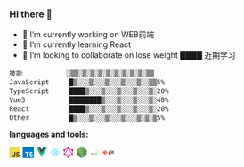 ### Hi there 👋

- 🔭 I’m currently working on WEB前端
- 🌱 I’m currently learning React 
- 👯 I’m looking to collaborate on lose weight
████ 近期学习
```text
技能           ░▒▒░▒░▒░▒░▒░▒░▒░▒░▒░▒▒ 
JavaScript     █▒░░░▒░░░▒░░░▒░░░▒░░▒▒5%
TypeScript     ████▒░░░▒░░░▒░░░▒░░░▒░20%
Vue3           ████████▒░░░▒░░░▒░░░▒░40%
React          ████▒░░░▒░░░▒░░░▒░░░▒░20%
Other          █▒░░░▒░░░▒░░░▒░░░▒░▒░▒5%
```

**languages and tools:**  

<code><img height="20" src="https://raw.githubusercontent.com/github/explore/80688e429a7d4ef2fca1e82350fe8e3517d3494d/topics/javascript/javascript.png"></code>
<code><img height="20" src="https://raw.githubusercontent.com/github/explore/80688e429a7d4ef2fca1e82350fe8e3517d3494d/topics/typescript/typescript.png"></code>
<code><img height="20" src="https://raw.githubusercontent.com/github/explore/80688e429a7d4ef2fca1e82350fe8e3517d3494d/topics/vue/vue.png"></code>
<code><img height="20" src="https://raw.githubusercontent.com/github/explore/80688e429a7d4ef2fca1e82350fe8e3517d3494d/topics/react/react.png"></code>
<code><img height="20" src="https://raw.githubusercontent.com/github/explore/5c058a388828bb5fde0bcafd4bc867b5bb3f26f3/topics/graphql/graphql.png"></code>
<code><img height="20" src="https://raw.githubusercontent.com/github/explore/80688e429a7d4ef2fca1e82350fe8e3517d3494d/topics/nodejs/nodejs.png"></code>
<code><img height="20" src="https://raw.githubusercontent.com/github/explore/80688e429a7d4ef2fca1e82350fe8e3517d3494d/topics/mysql/mysql.png"></code>
<code><img height="20" src="https://raw.githubusercontent.com/github/explore/80688e429a7d4ef2fca1e82350fe8e3517d3494d/topics/git/git.png"></code>
